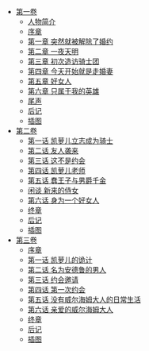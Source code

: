 - [第一卷](/公爵千金是62岁骑士团长的嫩妻(公爵千金是骑士团长(62)的幼妻)-作者：笕千里/第一卷)
  - [人物简介](/公爵千金是62岁骑士团长的嫩妻(公爵千金是骑士团长(62)的幼妻)-作者：笕千里/第一卷/人物简介.md)
  - [序章](/公爵千金是62岁骑士团长的嫩妻(公爵千金是骑士团长(62)的幼妻)-作者：笕千里/第一卷/序章.md)
  - [第一章 突然就被解除了婚约](/公爵千金是62岁骑士团长的嫩妻(公爵千金是骑士团长(62)的幼妻)-作者：笕千里/第一卷/第一章%20突然就被解除了婚约.md)
  - [第二章 一夜天明](/公爵千金是62岁骑士团长的嫩妻(公爵千金是骑士团长(62)的幼妻)-作者：笕千里/第一卷/第二章%20一夜天明.md)
  - [第三章 初次造访骑士团](/公爵千金是62岁骑士团长的嫩妻(公爵千金是骑士团长(62)的幼妻)-作者：笕千里/第一卷/第三章%20初次造访骑士团.md)
  - [第四章 今天开始就是走婚妻](/公爵千金是62岁骑士团长的嫩妻(公爵千金是骑士团长(62)的幼妻)-作者：笕千里/第一卷/第四章%20今天开始就是走婚妻.md)
  - [第五章 好女人](/公爵千金是62岁骑士团长的嫩妻(公爵千金是骑士团长(62)的幼妻)-作者：笕千里/第一卷/第五章%20好女人.md)
  - [第六章 只属于我的英雄](/公爵千金是62岁骑士团长的嫩妻(公爵千金是骑士团长(62)的幼妻)-作者：笕千里/第一卷/第六章%20只属于我的英雄.md)
  - [尾声](/公爵千金是62岁骑士团长的嫩妻(公爵千金是骑士团长(62)的幼妻)-作者：笕千里/第一卷/尾声.md)
  - [后记](/公爵千金是62岁骑士团长的嫩妻(公爵千金是骑士团长(62)的幼妻)-作者：笕千里/第一卷/后记.md)
  - [插图](/公爵千金是62岁骑士团长的嫩妻(公爵千金是骑士团长(62)的幼妻)-作者：笕千里/第一卷/插图.md)
- [第二卷](/公爵千金是62岁骑士团长的嫩妻(公爵千金是骑士团长(62)的幼妻)-作者：笕千里/第二卷)
  - [第一话 凯萝儿立志成为骑士](/公爵千金是62岁骑士团长的嫩妻(公爵千金是骑士团长(62)的幼妻)-作者：笕千里/第二卷/第一话%20凯萝儿立志成为骑士.md)
  - [第二话 友人袭来](/公爵千金是62岁骑士团长的嫩妻(公爵千金是骑士团长(62)的幼妻)-作者：笕千里/第二卷/第二话%20友人袭来.md)
  - [第三话 这不是约会](/公爵千金是62岁骑士团长的嫩妻(公爵千金是骑士团长(62)的幼妻)-作者：笕千里/第二卷/第三话%20这不是约会.md)
  - [第四话 凯萝儿老师](/公爵千金是62岁骑士团长的嫩妻(公爵千金是骑士团长(62)的幼妻)-作者：笕千里/第二卷/第四话%20凯萝儿老师.md)
  - [第五话 蠢王子与男爵千金](/公爵千金是62岁骑士团长的嫩妻(公爵千金是骑士团长(62)的幼妻)-作者：笕千里/第二卷/第五话%20蠢王子与男爵千金.md)
  - [闲谈 新来的侍女](/公爵千金是62岁骑士团长的嫩妻(公爵千金是骑士团长(62)的幼妻)-作者：笕千里/第二卷/闲谈%20新来的侍女.md)
  - [第六话 身为一个好女人](/公爵千金是62岁骑士团长的嫩妻(公爵千金是骑士团长(62)的幼妻)-作者：笕千里/第二卷/第六话%20身为一个好女人.md)
  - [终章](/公爵千金是62岁骑士团长的嫩妻(公爵千金是骑士团长(62)的幼妻)-作者：笕千里/第二卷/终章.md)
  - [后记](/公爵千金是62岁骑士团长的嫩妻(公爵千金是骑士团长(62)的幼妻)-作者：笕千里/第二卷/后记.md)
  - [插图](/公爵千金是62岁骑士团长的嫩妻(公爵千金是骑士团长(62)的幼妻)-作者：笕千里/第二卷/插图.md)
- [第三卷](/公爵千金是62岁骑士团长的嫩妻(公爵千金是骑士团长(62)的幼妻)-作者：笕千里/第三卷)
  - [序章](/公爵千金是62岁骑士团长的嫩妻(公爵千金是骑士团长(62)的幼妻)-作者：笕千里/第三卷/序章.md)
  - [第一话 凯萝儿的诡计](/公爵千金是62岁骑士团长的嫩妻(公爵千金是骑士团长(62)的幼妻)-作者：笕千里/第三卷/第一话%20凯萝儿的诡计.md)
  - [第二话 名为安德鲁的男人](/公爵千金是62岁骑士团长的嫩妻(公爵千金是骑士团长(62)的幼妻)-作者：笕千里/第三卷/第二话%20名为安德鲁的男人.md)
  - [第三话 约会邀请](/公爵千金是62岁骑士团长的嫩妻(公爵千金是骑士团长(62)的幼妻)-作者：笕千里/第三卷/第三话%20约会邀请.md)
  - [第四话 第一次约会](/公爵千金是62岁骑士团长的嫩妻(公爵千金是骑士团长(62)的幼妻)-作者：笕千里/第三卷/第四话%20第一次约会.md)
  - [第五话 没有威尔海姆大人的日常生活](/公爵千金是62岁骑士团长的嫩妻(公爵千金是骑士团长(62)的幼妻)-作者：笕千里/第三卷/第五话%20没有威尔海姆大人的日常生活.md)
  - [第六话 亲爱的威尔海姆大人](/公爵千金是62岁骑士团长的嫩妻(公爵千金是骑士团长(62)的幼妻)-作者：笕千里/第三卷/第六话%20亲爱的威尔海姆大人.md)
  - [终章](/公爵千金是62岁骑士团长的嫩妻(公爵千金是骑士团长(62)的幼妻)-作者：笕千里/第三卷/终章.md)
  - [后记](/公爵千金是62岁骑士团长的嫩妻(公爵千金是骑士团长(62)的幼妻)-作者：笕千里/第三卷/后记.md)
  - [插图](/公爵千金是62岁骑士团长的嫩妻(公爵千金是骑士团长(62)的幼妻)-作者：笕千里/第三卷/插图.md)
